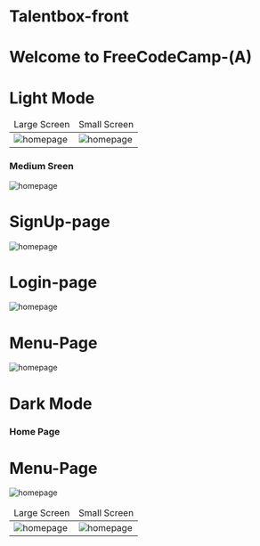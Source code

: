 # Talentbox-front
 
 <!DOCTYPE html>
<html lang="en">
<head>
  <meta charset="UTF-8">
  <meta http-equiv="X-UA-Compatible" content="IE=edge">
  <meta name="viewport" content="width=device-width, initial-scale=1.0">
 
</head>
<body>
<h1> Welcome to FreeCodeCamp-(A) </h1>

 <h1>Light Mode</h1>
  <table>
  <thead>
  <tr>
  <td>Large Screen</td>
  <td>Small Screen</td>
  </tr>
  </thead>
  
  <tbody>
    <tr>
    

  <td>  <img src="https://i.imgur.com/2gOm7p0.png"  alt="homepage" /></td>
  <td>  <img src="https://i.imgur.com/kdV3UuF.png"  alt="homepage" /></td>
  </tr>
  
   
   
 
 
  </tbody>
  
  </table>
   <h3>Medium Sreen</h3>
  <td>  <img src="https://i.imgur.com/FEhPKSD.png"  alt="homepage" /></td>
   
  
  <h1>SignUp-page</h1>
     <img src="https://i.imgur.com/TIQcUW3.png"  alt="homepage" />

   <h1>Login-page</h1>   
     <img src="https://i.imgur.com/jWqMiQv.png"  alt="homepage" />

 <h1>Menu-Page</h1>   
     <img src="https://i.imgur.com/82K5VeM.png"  alt="homepage" />
     
 
  <h1>Dark Mode</h1>
   <table>
  <thead>
  <tr>
  <td>Large Screen</td>
  <td>Small Screen</td>
  </tr>
  </thead>
   <h3>Home Page</h3>
  <tbody>
    <tr>
  <td>  <img src="https://i.imgur.com/bEPsfvX.png"  alt="homepage" /></td>
  <td>  <img src="https://i.imgur.com/0kWOulY.png"  alt="homepage" /></td>
 
  </tr>
  
   <h1>Menu-Page</h1>   
     <img src="https://i.imgur.com/TnhwLZW.png"  alt="homepage" />
    
  
 
  </tbody>
  
  </table>
 
 
 
 
</body>
</html>
